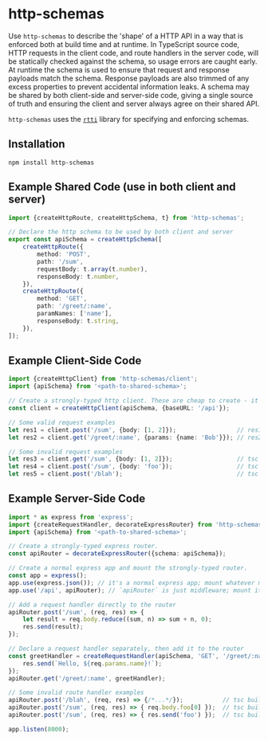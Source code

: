 # http-schemas

Use `http-schemas` to describe the 'shape' of a HTTP API in a way that is enforced both at build time and at runtime. In TypeScript source code, HTTP requests in the client code, and route handlers in the server code, will be statically checked against the schema, so usage errors are caught early. At runtime the schema is used to ensure that request and response payloads match the schema. Response payloads are also trimmed of any excess properties to prevent accidental information leaks. A schema may be shared by both client-side and server-side code, giving a single source of truth and ensuring the client and server always agree on their shared API.

`http-schemas` uses the [`rtti`](https://github.com/yortus/rtti) library for specifying and enforcing schemas.

## Installation

`npm install http-schemas`


## Example Shared Code (use in both client and server)
```ts
import {createHttpRoute, createHttpSchema, t} from 'http-schemas';

// Declare the http schema to be used by both client and server
export const apiSchema = createHttpSchema([
    createHttpRoute({
        method: 'POST',
        path: '/sum',
        requestBody: t.array(t.number),
        responseBody: t.number,
    }),
    createHttpRoute({
        method: 'GET',
        path: '/greet/:name',
        paramNames: ['name'],
        responseBody: t.string,
    }),
]);
```





## Example Client-Side Code
```ts
import {createHttpClient} from 'http-schemas/client';
import {apiSchema} from '<path-to-shared-schema>';

// Create a strongly-typed http client. These are cheap to create - it's fine to have many of them.
const client = createHttpClient(apiSchema, {baseURL: '/api'});

// Some valid request examples
let res1 = client.post('/sum', {body: [1, 2]});                 // res1: Promise<number>
let res2 = client.get('/greet/:name', {params: {name: 'Bob'}}); // res2: Promise<string>

// Some invalid request examples
let res3 = client.get('/sum', {body: [1, 2]});                  // tsc build error & runtime error
let res4 = client.post('/sum', {body: 'foo'});                  // tsc build error & runtime error
let res5 = client.post('/blah');                                // tsc build error & runtime error
```


## Example Server-Side Code
```ts
import * as express from 'express';
import {createRequestHandler, decorateExpressRouter} from 'http-schemas/server';
import {apiSchema} from '<path-to-shared-schema>';

// Create a strongly-typed express router.
const apiRouter = decorateExpressRouter({schema: apiSchema});

// Create a normal express app and mount the strongly-typed router.
const app = express();
app.use(express.json()); // it's a normal express app; mount whatever middleware you want
app.use('/api', apiRouter); // `apiRouter` is just middleware; mount it wherever you want

// Add a request handler directly to the router
apiRouter.post('/sum', (req, res) => {
    let result = req.body.reduce((sum, n) => sum + n, 0);
    res.send(result);
});

// Declare a request handler separately, then add it to the router
const greetHandler = createRequestHandler(apiSchema, 'GET', '/greet/:name', (req, res) => {
    res.send(`Hello, ${req.params.name}!`);
});
apiRouter.get('/greet/:name', greetHandler);

// Some invalid route handler examples
apiRouter.post('/blah', (req, res) => {/*...*/});           // tsc build error & runtime error
apiRouter.post('/sum', (req, res) => { req.body.foo[0] });  // tsc build error & runtime error
apiRouter.post('/sum', (req, res) => { res.send('foo') });  // tsc build error & runtime error

app.listen(8000);
```
